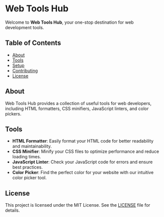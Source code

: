 # Web Tools Hub

Welcome to **Web Tools Hub**, your one-stop destination for web development tools.

## Table of Contents

- [About](#about)
- [Tools](#tools)
- [Setup](#setup)
- [Contributing](#contributing)
- [License](#license)

## About

Web Tools Hub provides a collection of useful tools for web developers, including HTML formatters, CSS minifiers, JavaScript linters, and color pickers.

## Tools

- **HTML Formatter**: Easily format your HTML code for better readability and maintainability.
- **CSS Minifier**: Minify your CSS files to optimize performance and reduce loading times.
- **JavaScript Linter**: Check your JavaScript code for errors and ensure best practices.
- **Color Picker**: Find the perfect color for your website with our intuitive color picker tool.

## License

This project is licensed under the MIT License. See the [LICENSE](LICENSE) file for details.
